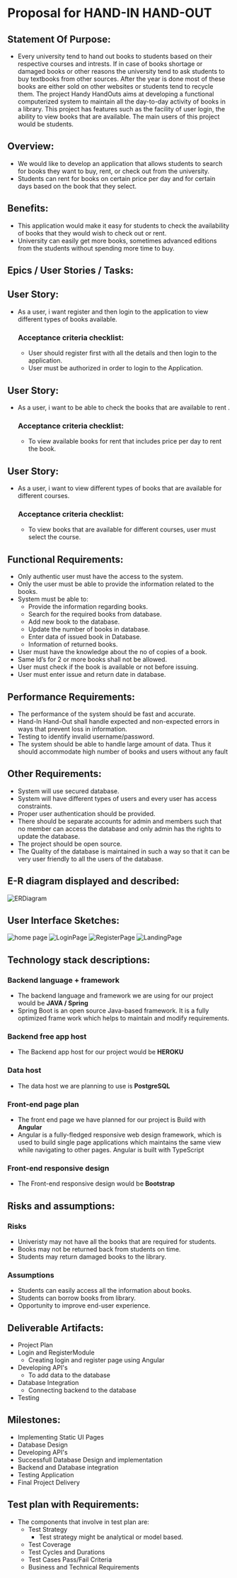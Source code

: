 # Proposal for HAND-IN HAND-OUT

## Statement Of Purpose:

- Every university tend to hand out books to students based on their respective courses and intrests. If in case of books shortage or damaged books or other reasons the university tend to ask students to buy textbooks from other sources. After the year is done most of these books are either sold on other websites or students tend to recycle them.
  The project Handy HandOuts aims at developing a functional computerized system to maintain all the day-to-day activity of books in a library. This project has features such as the facility of user login, the ability to view books that are available. The main users of this project would be students.

## Overview:

- We would like to develop an application that allows students to search for books they want to buy, rent, or check out from the university.
- Students can rent for books on certain price per day and for certain days based on the book that they select.

## Benefits:

- This application would make it easy for students to check the availability of books that they would wish to check out or rent.
- University can easily get more books, sometimes advanced editions from the students without spending more time to buy.

## Epics / User Stories / Tasks:

## User Story:

- As a user, i want register and then login to the application to view different types of books available.
  ### Acceptance criteria checklist:
  - User should register first with all the details and then login to the application.
  - User must be authorized in order to login to the Application.

## User Story:

- As a user, i want to be able to check the books that are available to rent .

  ### Acceptance criteria checklist:

  - To view available books for rent that includes price per day to rent the book.

## User Story:

- As a user, i want to view different types of books that are available for different courses.

  ### Acceptance criteria checklist:

  - To view books that are available for different courses, user must select the course.

## Functional Requirements:

- Only authentic user must have the access to the system.
- Only the user must be able to provide the information related to the books.
- System must be able to:
  - Provide the information regarding books.
  - Search for the required books from database.
  - Add new book to the database.
  - Update the number of books in database.
  - Enter data of issued book in Database.
  - Information of returned books.
- User must have the knowledge about the no of copies of a book.
- Same Id’s for 2 or more books shall not be allowed.
- User must check if the book is available or not before issuing.
- User must enter issue and return date in database.

## Performance Requirements:

- The performance of the system should be fast and accurate.
- Hand-In Hand-Out shall handle expected and non-expected errors in ways that prevent loss in information.
- Testing to identify invalid username/password.
- The system should be able to handle large amount of data. Thus it should accommodate high number of books and users without any fault

## Other Requirements:

- System will use secured database.
- System will have different types of users and every user has access constraints.
- Proper user authentication should be provided.
- There should be separate accounts for admin and members such that no member can access the database and only admin has the rights to update the database.
- The project should be open source.
- The Quality of the database is maintained in such a way so that it can be very user friendly to all the users of the database.

## E-R diagram displayed and described:

![](ERDiagram.png "ERDiagram")

## User Interface Sketches:

![home page](HomePage.png)
![](LoginPage.png "LoginPage")
![](RegisterPage.png "RegisterPage")
![](LandingPage.png "LandingPage")

## Technology stack descriptions:

### Backend language + framework

- The backend language and framework we are using for our project would be **JAVA / Spring**
- Spring Boot is an open source Java-based framework. It is a fully optimized frame work which helps to maintain and modify requirements.

### Backend free app host

- The Backend app host for our project would be **HEROKU**

### Data host

- The data host we are planning to use is **PostgreSQL**

### Front-end page plan

- The front end page we have planned for our project is Build with **Angular**
- Angular is a fully-fledged responsive web design framework, which is used to build single page applications which maintains the same view while navigating to other pages. Angular is built with TypeScript

### Front-end responsive design

- The Front-end responsive design would be **Bootstrap**

## Risks and assumptions:

### Risks

- Univeristy may not have all the books that are required for students.
- Books may not be returned back from students on time.
- Students may return damaged books to the library.

### Assumptions

- Students can easily access all the information about books.
- Students can borrow books from library.
- Opportunity to improve end-user experience.

## Deliverable Artifacts:

- Project Plan
- Login and RegisterModule
  - Creating login and register page using Angular
- Developing API's
  - To add data to the database
- Database Integration
  - Connecting backend to the database
- Testing

## Milestones:

- Implementing Static UI Pages
- Database Design
- Developing API's
- Successfull Database Design and implementation
- Backend and Database integration
- Testing Application
- Final Project Delivery

## Test plan with Requirements:

- The components that involve in test plan are:
  - Test Strategy
    - Test strategy might be analytical or model based.
  - Test Coverage
  - Test Cycles and Durations
  - Test Cases Pass/Fail Criteria
  - Business and Technical Requirements
